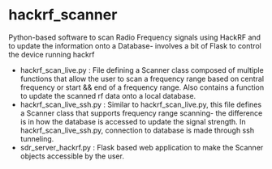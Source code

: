 # hackrf_scanner
Python-based software to scan Radio Frequency signals using HackRF and to update the information onto a Database- involves a bit of Flask to control the device running hackrf

- hackrf_scan_live.py : File defining a Scanner class composed of multiple functions that allow the user to scan a frequency range based on central frequency or start && end of a frequency range. Also contains a function to update the scanned rf data onto a local database.
- hackrf_scan_live_ssh.py : Similar to hackrf_scan_live.py, this file defines a Scanner class that supports frequency range scanning- the difference is in how the database is accessed to update the signal strength. In hackrf_scan_live_ssh.py, connection to database is made through ssh tunneling.
- sdr_server_hackrf.py : Flask based web application to make the Scanner objects accessible by the user.  
